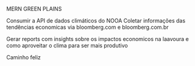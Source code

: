 MERN GREEN PLAINS

Consumir a API de dados climáticos do NOOA
Coletar informações das tendências economicas via bloomberg.com e bloomberg.com.br

Gerar reports com insights sobre os impactos economicos na laavoura
e como aproveitar o clima para ser mais produtivo

Caminho feliz
